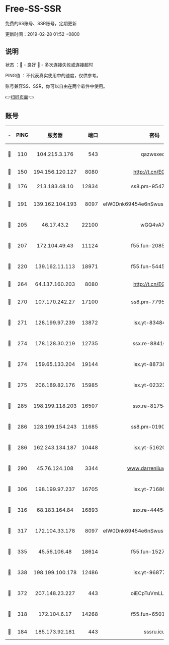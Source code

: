 # Free-SS-SSR

免费的SS账号、SSR账号，定期更新

更新时间：2019-02-28 01:52 +0800

## 说明

状态     ：🙂 - 良好 🙁 - 多次连接失败或连接超时

PING值   ：不代表真实使用中的速度，仅供参考。

账号兼容SS、SSR，你可以自由在两个软件中使用。

👉[扫码页面](https://liesauer.github.io/free-ss-ssr.github.io/)👈

## 账号

|-|PING|服务器|端口|密码|加密方式|区域|
|:----:|:----:|:-----:|-----:|:----:|:----:|:----:|
|🙂|110|104.215.3.176|543|qazwsxedc|aes-256-gcm|JP|
|🙂|150|194.156.120.127|8080|http://t.cn/EGJIyrl|rc4-md5|RU|
|🙂|176|213.183.48.10|12834|ss8.pm-95470705|rc4-md5|RU|
|🙂|191|139.162.104.193|8097|eIW0Dnk69454e6nSwuspv9DmS201tQ0D|aes-256-cfb|JP|
|🙂|205|46.17.43.2|22100|wGQ4vA7D|aes-256-gcm|RU|
|🙂|207|172.104.49.43|11124|f55.fun-20858205|aes-256-cfb|SG|
|🙂|220|139.162.11.113|18971|f55.fun-54452704|aes-256-cfb|SG|
|🙂|264|64.137.160.203|8080|http://t.cn/EGJIyrl|rc4-md5|CA|
|🙂|270|107.170.242.27|17100|ss8.pm-77954051|aes-256-cfb|US|
|🙂|271|128.199.97.239|13872|isx.yt-83484213|aes-256-cfb|SG|
|🙂|274|178.128.30.219|12735|ssx.re-88416834|aes-256-cfb|SG|
|🙂|274|159.65.133.204|19144|isx.yt-88738711|aes-256-cfb|SG|
|🙂|275|206.189.82.176|15985|isx.yt-02323158|aes-256-cfb|SG|
|🙂|285|198.199.118.203|16507|ssx.re-81754626|aes-256-cfb|US|
|🙂|286|128.199.154.243|11685|ss8.pm-01906462|aes-256-cfb|SG|
|🙂|286|162.243.134.187|10448|isx.yt-51620618|aes-256-cfb|US|
|🙂|290|45.76.124.108|3344|www.darrenliuwei.com|aes-256-cfb|AU|
|🙂|306|198.199.97.237|16705|isx.yt-71686489|aes-256-cfb|US|
|🙂|316|68.183.164.84|16893|ssx.re-44458033|aes-256-cfb|US|
|🙂|317|172.104.33.178|8097|eIW0Dnk69454e6nSwuspv9DmS201tQ0D|aes-256-cfb|SG|
|🙂|335|45.56.106.48|18614|f55.fun-15279736|aes-256-cfb|US|
|🙂|338|198.199.100.178|12486|isx.yt-96877490|aes-256-cfb|US|
|🙂|372|207.148.23.227|443|oiECpTuVmLLxk4Ts|aes-256-cfb|US|
|🙂|318|172.104.6.17|14268|f55.fun-65015566|aes-256-cfb|US|
|🙁|184|185.173.92.181|443|sssru.icu|rc4-md5|RU|
